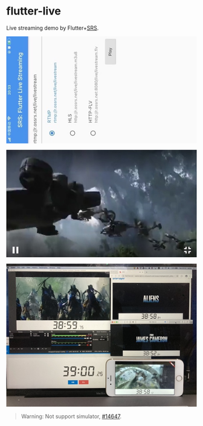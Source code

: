 # flutter-live

Live streaming demo by Flutter+[SRS](https://github.com/ossrs/srs).

![Home](./images/01-home-02.jpg)

![Home](./images/02-show-01.jpg)

![Home](./images/03-realtime.jpg)

> Warning: Not support simulator, [#14647](https://github.com/flutter/flutter/issues/14647).


